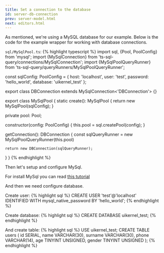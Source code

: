 ```yaml
---
title: Set a connection to the database
id: server-db-connection
prev: server-model.html
next: editors.html
---
```


As mentioned, we're using a MySQL database for our example. Below is  the code for the example wrapper for working with database connections.

`sql/MySqlPool.ts`:
{% highlight typescript %}
import sql, {Pool, PoolConfig} from 'mysql';
import {MySqlConnection} from 'ts-sql-query/connections/MySqlConnection';
import {MySqlPoolQueryRunner} from 'ts-sql-query/queryRunners/MySqlPoolQueryRunner';

const sqlConfig: PoolConfig = {
  host: 'localhost',
  user: 'test',
  password: 'hello_world',
  database: 'uikernel_test'
};

export class DBConnection extends MySqlConnection<'DBConnection'> {}

export class MySqlPool {
  static create(): MySqlPool {
    return new MySqlPool(sqlConfig);
  }

  private pool: Pool;

  constructor(config: PoolConfig) {
    this.pool = sql.createPool(config);
  }

  getConnection(): DBConnection {
    const sqlQueryRunner = new MySqlPoolQueryRunner(this.pool)

    return new DBConnection(sqlQueryRunner);
  }
}
{% endhighlight %}

Then let's setup and configure MySql.

For install MySql you can read [this tutorial](https://www.digitalocean.com/community/tutorials/how-to-install-mysql-on-ubuntu-20-04)

And then we need configure database.

Create user:
{% highlight sql %}
CREATE USER 'test'@'localhost' IDENTIFIED WITH mysql_native_password BY 'hello_world';
{% endhighlight %}

Create database:
{% highlight sql %}
CREATE DATABASE uikernel_test;
{% endhighlight %}

And create table:
{% highlight sql %}
USE uikernel_test;
CREATE TABLE users (
  id SERIAL,
  name VARCHAR(30),
  surname VARCHAR(30),
  phone VARCHAR(14),
  age TINYINT UNSIGNED,
  gender TINYINT UNSIGNED
);
{% endhighlight %}
